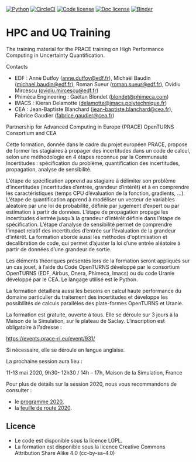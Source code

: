 [![Python](https://img.shields.io/badge/python-3.7-blue.svg)](
    https://python.org)
[![CircleCI](https://circleci.com/gh/mbaudin47/hpcuqtraining.svg?style=svg)](
    https://circleci.com/gh/mbaudin47/hpcuqtraining)
[![Code license](https://img.shields.io/github/license/mbaudin47/hpcuqtraining)](https://github.com/mbaudin47/hpcuqtraining/blob/master/LICENSE-code-LGPL.txt)
[![Doc license](https://img.shields.io/badge/Doc%20Licence-CC--BY--SA--4.0-orange)](https://github.com/mbaudin47/hpcuqtraining/blob/master/LICENSE-doc-cc-by-sa-4.0.txt)
[![Binder](https://mybinder.org/badge_logo.svg)](
    https://mybinder.org/v2/gh/mbaudin47/hpcuqtraining/master?filepath=2020/Scripts/Calibration/Exercice-calage-bayesien-Chaboche.ipynb)

# HPC and UQ Training 

The training material for the PRACE training on High Performance Computing in Uncertainty Quantification.

Contacts
 - EDF : Anne Dutfoy (anne.dutfoy@edf.fr), Michaël Baudin (michael.baudin@edf.fr), Roman Sueur (roman.sueur@edf.fr), Ovidiu Mircescu (ovidiu.mircescu@edf.fr)
 - Phiméca Engineering : Gaëtan Blondet (blondet@phimeca.com)
 - IMACS : Kieran Delamotte (delamotte@imacs.polytechnique.fr)
 - CEA : Jean-Baptiste Blanchard (jean-baptiste.blanchard@cea.fr), Fabrice Gaudier (fabrice.gaudier@cea.fr)

Partnership for Advanced Computing in Europe (PRACE)
OpenTURNS  Consortium and CEA

Cette formation, donnée dans le cadre du projet européen PRACE, propose de former les stagiaires à propager des incertitudes dans un code de calcul, selon une méthodologie en 4 étapes reconnue par la Communauté Incertitudes : spécification du problème, quantification des incertitudes, propagation, analyse de sensibilité. 

L’étape de spécification apprend au stagiaire à délimiter son problème d’incertitudes (incertitudes d’entrée, grandeur d’intérêt) et à en comprendre les caractéristiques (temps CPU d’évaluation de la fonction, gradients, …). L’étape de quantification apprend à modéliser un vecteur de variables aléatoire par une loi de probabilité, définie par jugement d’expert ou par estimation à partir de données. L’étape de propagation propage les incertitudes d’entrée jusqu’à la grandeur d’intérêt définie dans l’étape de spécification. L’étape d’analyse de sensibilité permet de comprendre l’impact relatif des incertitudes d’entrée sur l’évaluation de la grandeur d’intérêt. 
La formation aborde aussi les méthodes d'optimisation et decalibration de code, qui permet d’ajuster la loi d’une entrée aléatoire à partir de données d’une grandeur de sortie.

Les éléments théoriques présentés lors de la formation seront appliqués sur un cas jouet, à l’aide du Code OpenTURNS développé par le consortium OpenTURNS (EDF, Airbus, Onera, Phimeca, Imacs) ou du code Uranie développé par le CEA. Le langage utilisé est le Python.

La formation détaillera aussi les besoins en calcul haute performance du domaine particulier du traitement des incertitudes et développe les possibilités de calculs parallèles des plate-formes OpenTURNS et Uranie.

La formation est gratuite, ouverte à tous. Elle se déroule sur 3 jours à la Maison de la Simulation, sur le plateau de Saclay. L’inscription est obligatoire à l’adresse :

https://events.prace-ri.eu/event/931/

Si nécessaire, elle se déroule en langue anglaise.

La prochaine session aura lieu :

11-13 mai 2020, 9h30- 12h30 / 14h – 17h, Maison de la Simulation, France

[programme 2020]: https://github.com/mbaudin47/hpcuqtraining/blob/master/2020/Programme/ProgrammePRACE_HPC_Uncertainty_2020.odt
[feuille de route 2020]: https://github.com/mbaudin47/hpcuqtraining/blob/master/2020/Training-2020-Roadmap.rst

Pour plus de détails sur la session 2020, nous vous recommandons de consulter :

* le [programme 2020],
* la [feuille de route 2020].

## Licence

* Le code est disponible sous la licence LGPL.
* La formation est disponible sous la licence 
Creative Commons Attribution Share Alike 4.0 (cc-by-sa-4.0)

